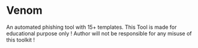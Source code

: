 # Venom
An automated phishing tool with 15+ templates. This Tool is made for educational purpose only ! Author will not be responsible for any misuse of this toolkit !

